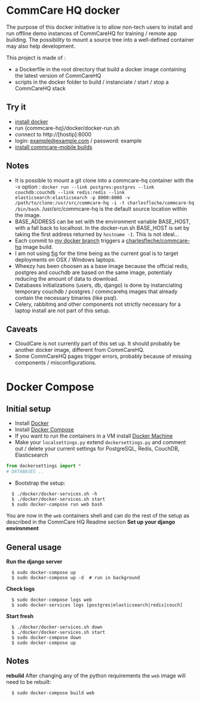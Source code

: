 CommCare HQ docker
==================

The purpose of this docker initiative is to allow non-tech users to install and run offline demo instances of CommCareHQ for training / remote app building. The possibility to mount a source tree into a well-defined container may also help development.

This project is made of :

* a Dockerfile in the root directory that build a docker image containing the latest version of CommCareHQ
* scripts in the docker folder to build / instanciate / start / stop a CommCareHQ stack


Try it
------

* [install docker](http://docs.docker.com/installation)
* run {commcare-hq}/docker/docker-run.sh
* connect to http://[hostip]:8000
* login: example@example.com / password: example
* [install commcare-mobile builds](https://github.com/dimagi/commcare-hq/tree/master/corehq/apps/builds)


Notes
-----

* It is possible to mount a git clone into a commcare-hq container with the -v option : `docker run --link postgres:postgres --link couchdb:couchdb --link redis:redis --link elasticsearch:elasticsearch -p 8000:8000 -v /path/to/clone:/usr/src/commcare-hq -i -t charlesfleche/commcare-hq /bin/bash`. /usr/src/commcare-hq is the default source location within the image.
* BASE_ADDRESS can be set with the environment variable BASE_HOST, with a fall back to localhost. In the docker-run.sh BASE_HOST is set by taking the first address returned by `hostname -I`. This is not ideal…
* Each commit to [my docker branch](https://github.com/charlesfleche/commcare-hq/tree/docker) triggers a [charlesfleche/commcare-hq](https://registry.hub.docker.com/u/charlesfleche/commcare-hq/) image build.
* I am not using [fig](http://www.fig.sh/) for the time being as the current goal is to target deployments on OSX / Windows laptops.
* Wheezy has been choosen as a base image because the official redis, postgres and couchdb are based on the same image, potentialy reducing the amount of data to download.
* Databases initializations (users, db, django) is done by instanciating temporary couchdb / postgres / commcarehq images that already contain the necessary binaries (like psql).
* Celery, rabbitmq and other components not strictly necessary for a laptop install are not part of this setup.


Caveats
-------

* CloudCare is not currently part of this set up. It should probably be another docker image, different from CommCareHQ.
* Some CommCareHQ pages trigger errors, probably because of missing components / misconfigurations.


Docker Compose
==============

Initial setup
-------------
* Install [Docker](http://docs.docker.com/installation)
* Install [Docker Compose](https://docs.docker.com/compose/install/)
* If you want to run the containers in a VM install [Docker Machine](https://docs.docker.com/machine/install-machine/)
* Make your `localsettings.py` extend `dockersettings.py` and comment out / delete your current
settings for PostgreSQL, Redis, CouchDB, Elasticsearch

```python
from dockersettings import *
# DATABASES ..
```

* Bootstrap the setup:

```
  $ ./docker/docker-services.sh -h
  $ ./docker/docker-services.sh start
  $ sudo docker-compose run web bash
```

You are now in the `web` containers shell and can do the rest of the setup
as described in the CommCare HQ Readme section **Set up your django environment**

General usage
-------------
**Run the django server**

```
  $ sudo docker-compose up
  $ sudo docker-compose up -d  # run in background
```

**Check logs**

```
  $ sudo docker-compose logs web
  $ sudo docker-services logs [postgres|elasticsearch|redis|couch]
```

**Start fresh**

```
  $ ./docker/docker-services.sh down
  $ ./docker/docker-services.sh start
  $ sudo docker-compose down
  $ sudo docker-compose up
```

Notes
-----
**rebuild**
After changing any of the python requirements the `web` image will need to be rebuilt:

```
  $ sudo docker-compose build web
```
